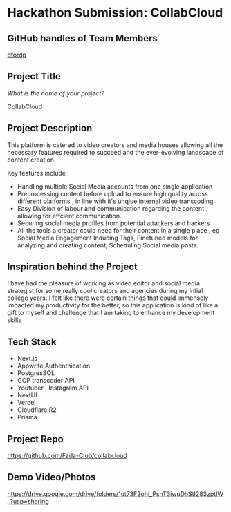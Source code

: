 # Hackathon Submission: CollabCloud

## GitHub handles of Team Members  
[dfordp](https://github.com/dfordp)


## Project Title
_What is the name of your project?_

CollabCloud

## Project Description    

This platform is catered to video creators and media houses allowing all the necessary features required to succeed and the ever-evolving  landscape of content creation.

Key features include :

- Handling multiple Social Media accounts from one single application 
- Preprocessing content before upload to ensure high quality across different platforms , in line with it's unqiue internal video transcoding.
- Easy Division of labour and communication regarding the content , allowing for effcient communication.
- Securing social media profiles from potential attackers and hackers
- All the tools a creator could need for their content in a single place , eg Social Media Engagement Inducing Tags, Finetuned models for analyzing and creating content, Scheduling Social media posts.



## Inspiration behind the Project  

I have had the pleasure of working as video editor and social media strategist for some really cool creators and agencies during my intial college years. I felt like there were certain things that could immensely impacted my productivity for the better, so this application is kind of like a gift to myself and challenge that I am taking to enhance my development skills

## Tech Stack    

- Next.js
- Appwrite Authenthication
- PostgresSQL
- GCP transcoder API
- Youtuber , Instagram API
- NextUI
- Vercel
- Cloudflare R2
- Prisma

## Project Repo  

https://github.com/Fada-Club/collabcloud

## Demo Video/Photos  


https://drive.google.com/drive/folders/1ut73F2ohi_PsnT3iwuDhStI283zptIW_?usp=sharing
